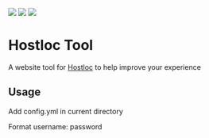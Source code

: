 
![](https://github.com/zhanghanyun/hostloc/workflows/Go/badge.svg?branch=master)
![](https://img.shields.io/badge/license-MIT-blueviolet.svg)
![](https://tokei.rs/b1/github/zhanghanyun/hostloc?category=code)


# Hostloc Tool

A website tool for [Hostloc](https://hostloc.com) to help improve your experience

## Usage

Add config.yml in current directory

Format username: password 
